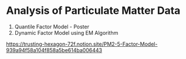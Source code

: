 # Analysis of Particulate Matter Data

1. Quantile Factor Model - Poster
2. Dynamic Factor Model using EM Algorithm

 https://trusting-hexagon-72f.notion.site/PM2-5-Factor-Model-939a94f58a104f858a5be614ba006443
